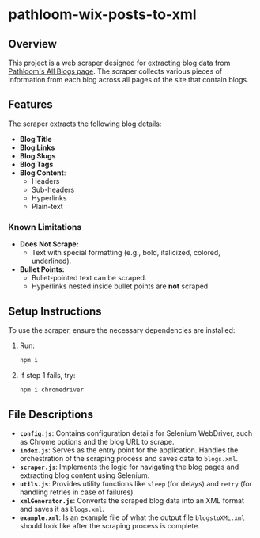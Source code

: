 # pathloom-wix-posts-to-xml

## Overview
This project is a web scraper designed for extracting blog data from [Pathloom's All Blogs page](https://www.pathloom.com/all-blogs). The scraper collects various pieces 
of information from each blog across all pages of the site that contain blogs.

## Features
The scraper extracts the following blog details:
- **Blog Title**
- **Blog Links**
- **Blog Slugs**
- **Blog Tags**
- **Blog Content**:
  - Headers
  - Sub-headers
  - Hyperlinks
  - Plain-text

### Known Limitations
- **Does Not Scrape:**
  - Text with special formatting (e.g., bold, italicized, colored, underlined).
- **Bullet Points:**
  - Bullet-pointed text can be scraped.
  - Hyperlinks nested inside bullet points are **not** scraped.

## Setup Instructions
To use the scraper, ensure the necessary dependencies are installed:
1. Run:
   ```bash
   npm i
   ```
2. If step 1 fails, try:
   ```bash
   npm i chromedriver
   ```

## File Descriptions
- **`config.js`**: Contains configuration details for Selenium WebDriver, such as Chrome options and the blog URL to scrape.
- **`index.js`**: Serves as the entry point for the application. Handles the orchestration of the scraping process and saves data to `blogs.xml`.
- **`scraper.js`**: Implements the logic for navigating the blog pages and extracting blog content using Selenium.
- **`utils.js`**: Provides utility functions like `sleep` (for delays) and `retry` (for handling retries in case of failures).
- **`xmlGenerator.js`**: Converts the scraped blog data into an XML format and saves it as `blogs.xml`.
- **`example.xml`**: Is an example file of what the output file `blogstoXML.xml` should look like after the scraping process is complete.


